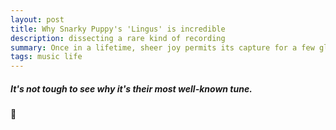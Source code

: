 ```yaml
---
layout: post
title: Why Snarky Puppy's 'Lingus' is incredible
description: dissecting a rare kind of recording
summary: Once in a lifetime, sheer joy permits its capture for a few glorious moments
tags: music life
---
```


##### It's not tough to see why it's their most well-known tune.

:sparkling_heart:
